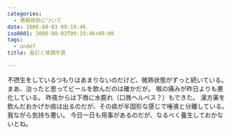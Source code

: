 ```yaml
---
categories:
  - 情報技術について
date: 2008-08-03 09:19:46
iso8601: 2008-08-03T09:19:46+09:00
tags:
  - undef
title: 長引く体調不良

---
```


不摂生をしているつもりはあまりないのだけど、微熱状態がずっと続いている。
まあ、治ったと思ってビールを飲んだのは確かだが。
喉の痛みが昨日よりも悪化している。
昨夜からは下唇に水膨れ（口唇ヘルペス？）もできた。
漢方薬を飲んだおかげか痰は出るのだが、その痰が半固形な感じで唾液と分離している。
我ながら気持ち悪い。
今日一日も用事があるのだが、なるべく養生しておかないとね&#133;。
    	